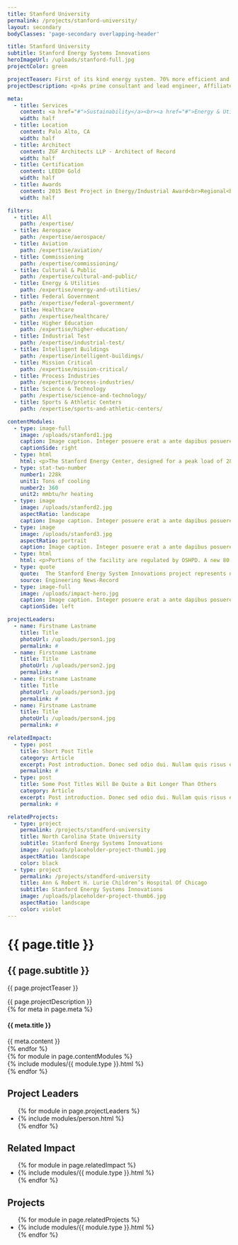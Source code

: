 ```yaml
---
title: Stanford University
permalink: /projects/stanford-university/
layout: secondary
bodyClasses: 'page-secondary overlapping-header'

title: Stanford University
subtitle: Stanford Energy Systems Innovations
heroImageUrl: /uploads/stanford-full.jpg
projectColor: green

projectTeaser: First of its kind energy system. 70% more efficient and cutting carbon by well over half.
projectDescription: <p>As prime consultant and lead engineer, Affiliated Engineers analyzed energy production options, evaluated capital and operating costs, and assessed financial and energy risk through 2050, then designed and directed implementation of central components projected to be greatly more efficient and significantly less harmful than Stanford’s previous system.</p>

meta:
  - title: Services
    content: <a href="#">Sustainability</a><br><a href="#">Energy & Utilities</a>
    width: half
  - title: Location
    content: Palo Alto, CA
    width: half
  - title: Architect
    content: ZGF Architects LLP - Architect of Record
    width: half
  - title: Certification
    content: LEED® Gold
    width: half
  - title: Awards
    content: 2015 Best Project in Energy/Industrial Award<br>Regional<br>ENR Northern California<br><br>2015 Citation Award<br>AIA Portland<br><br>2015 Editors' Choice <br>Best of the Best<br>Engineering News-Record<br><br>2015 Citation Award<br>AIA Portland<br><br>2015 Editors' Choice <br>Best of the Best<br>Engineering News-Record<br><br>2015 Citation Award<br>AIA Portland<br><br>2015 Editors' Choice <br>Best of the Best<br>Engineering News-Record
    width: half

filters:
  - title: All
    path: /expertise/
  - title: Aerospace
    path: /expertise/aerospace/
  - title: Aviation
    path: /expertise/aviation/
  - title: Commissioning
    path: /expertise/commissioning/
  - title: Cultural & Public
    path: /expertise/cultural-and-public/
  - title: Energy & Utilities
    path: /expertise/energy-and-utilities/
  - title: Federal Government
    path: /expertise/federal-government/
  - title: Healthcare
    path: /expertise/healthcare/
  - title: Higher Education
    path: /expertise/higher-education/
  - title: Industrial Test
    path: /expertise/industrial-test/
  - title: Intelligent Buildings
    path: /expertise/intelligent-buildings/
  - title: Mission Critical
    path: /expertise/mission-critical/
  - title: Process Industries
    path: /expertise/process-industries/
  - title: Science & Technology
    path: /expertise/science-and-technology/
  - title: Sports & Athletic Centers
    path: /expertise/sports-and-athletic-centers/

contentModules:
  - type: image-full
    image: /uploads/stanford1.jpg
    caption: Image caption. Integer posuere erat a ante dapibus posuere velit aliquet. Maecenas faucibus mollis interdum. Duis mollis.
    captionSide: right
  - type: html
    html: <p>The Stanford Energy Center, designed for a peak load of 28,000 tons of cooling and 350 mmbtu/hr heating, replaces a combined heat and power system with heat recovery chillers that - along with standard chillers and gas-fired hot water generators - capitalize on daily heating and cooling overlap to heat the campus, and hospital with recovered energy. Two million gallons of hot water and ten million gallons of chilled water Thermal Energy Storage accommodate high demand periods.</p>
  - type: stat-two-number
    number1: 228k
    unit1: Tons of cooling
    number2: 360
    unit2: mmbtu/hr heating  
  - type: image
    image: /uploads/stanford2.jpg
    aspectRatio: landscape
    caption: Image caption. Integer posuere erat a ante dapibus posuere velit aliquet. Maecenas faucibus mollis interdum. Duis mollis.
  - type: image
    image: /uploads/stanford3.jpg
    aspectRatio: portrait
    caption: Image caption. Integer posuere erat a ante dapibus posuere velit aliquet. Maecenas faucibus mollis interdum. Duis mollis.
  - type: html
    html: <p>Portions of the facility are regulated by OSHPD. A new 80 MVA, N+1, 60kV-12.47 substation will allow flexible future management of Stanford’s energy supply platform. Conversion of nearly 200 campus buildings from steam to hot water includes district energy heat exchanger stations at each building and over 20 miles of a direct buried, highly insulated, low loss hot water piping system conforming to European Standard EN253. SESI became operational in 2015.</p>
  - type: quote
    quote:  The Stanford Energy System Innovations project represents nothing less than a revolution in the way campuses in the U.S. should be heated and cooled.
    source: Engineering News-Record
  - type: image-full
    image: /uploads/impact-hero.jpg
    caption: Image caption. Integer posuere erat a ante dapibus posuere velit aliquet. Maecenas faucibus mollis interdum. Duis mollis.
    captionSide: left

projectLeaders:
  - name: Firstname Lastname
    title: Title
    photoUrl: /uploads/person1.jpg
    permalink: #
  - name: Firstname Lastname
    title: Title
    photoUrl: /uploads/person2.jpg
    permalink: #
  - name: Firstname Lastname
    title: Title
    photoUrl: /uploads/person3.jpg
    permalink: #
  - name: Firstname Lastname
    title: Title
    photoUrl: /uploads/person4.jpg
    permalink: #

relatedImpact:
  - type: post
    title: Short Post Title
    category: Article
    excerpt: Post introduction. Donec sed odio dui. Nullam quis risus eget urna mollis ornare vel eu leo. Donec sed odio dui. Nullam quis risus eget urna mollis ornare vel eu leo.
    permalink: #
  - type: post
    title: Some Post Titles Will Be Quite a Bit Longer Than Others
    category: Article
    excerpt: Post introduction. Donec sed odio dui. Nullam quis risus eget urna mollis ornare vel eu leo. Donec sed odio dui. Nullam quis risus eget urna mollis ornare vel eu leo.
    permalink: #

relatedProjects:
  - type: project
    permalink: /projects/standford-university
    title: North Carolina State University
    subtitle: Stanford Energy Systems Innovations
    image: /uploads/placeholder-project-thumb1.jpg
    aspectRatio: landscape
    color: black
  - type: project
    permalink: /projects/standford-university
    title: Ann & Robert H. Lurie Children’s Hospital Of Chicago
    subtitle: Stanford Energy Systems Innovations
    image: /uploads/placeholder-project-thumb6.jpg
    aspectRatio: landscape
    color: violet
---
```


<!-- header -->
<div class="hero-wrap">
  <div class="hero-image">
    <div class="image" style="background-image: url({{ page.heroImageUrl }});"></div>
  </div>
  <div class="row">
    <div class="row-block -right">
      <div class="module text-module background-{{ page.projectColor }} project-title"> 
        <h1>{{ page.title }}</h1>
        <h2>{{ page.subtitle }}</h2>
      </div>
    </div>
  </div>
</div>

<!-- project header/meta -->
<div class="row">
  <div class="row-block">
    <div class="module text-module">
      <p class="font-h1">{{ page.projectTeaser }}</p>
      <div class="user-content">
        {{ page.projectDescription }}
      </div>
    </div>
  </div>
  <div class="row-block">
    <div class="meta-module module">
    {% for meta in page.meta %}
      <div class="meta">
        <h4>{{ meta.title }}</h4>
        <div class="content">{{ meta.content }}</div>
      </div>
    {% endfor %}
  </div>
</div>

<!-- modular content -->
<div class="row background-white text-black">
  {% for module in page.contentModules %}
    <div class="row-block {% if module.type == 'image-full' %}-full{% endif %}">
      {% include modules/{{ module.type }}.html %}
    </div>
  {% endfor %}
</div>

<!-- project leaders -->
<div class="row">
  <div class="row-block -full">
    <div class="module text-module text-black">
      <h2 class="font-h2">Project Leaders</h2>
    </div>
  </div>
</div>
<ul class="row quarter-row semantic-only-list">
  {% for module in page.projectLeaders %}
    <li class="row-block quarter-row-separator">
      {% include modules/person.html %}
    </li>
  {% endfor %}
</ul>

<!-- related impact posts -->
<div class="row">
  <div class="row-block -full">
    <div class="module text-module text-black">
      <h2 class="font-h2">Related Impact</h2>
    </div>
  </div>
</div>
<ul class="row semantic-only-list hr-top-off-white hr-bottom-off-white">
  {% for module in page.relatedImpact %}
    <li class="row-block background-white text-black post-separator">
      {% include modules/{{ module.type }}.html %}
    </li>
  {% endfor %}
</ul>

<!-- related projects -->
<div class="row">
  <div class="row-block -full">
    <div class="module text-module text-black">
      <h2 class="font-h2">Projects</h2>
    </div>
  </div>
</div>
<ul class="semantic-only-list row">
  {% for module in page.relatedProjects %}
    <li class="row-block">
      {% include modules/{{ module.type }}.html %}
    </li>
  {% endfor %}
</ul>